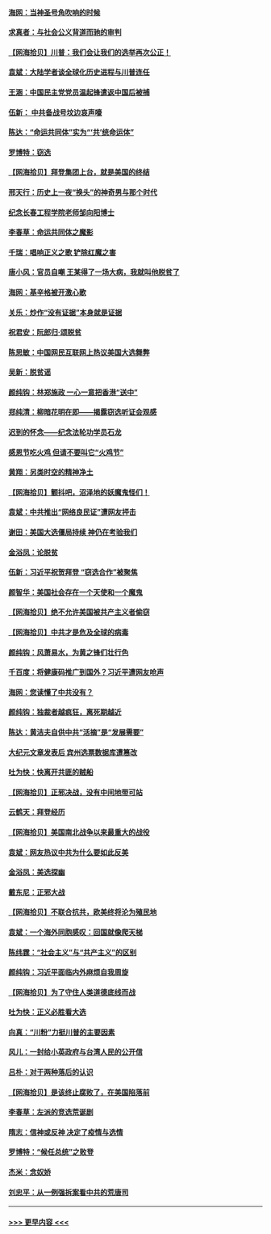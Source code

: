 #### [海网：当神圣号角吹响的时候](../pages/nsc993/n12595891.md?t=12051351) 
#### [求真者：与社会公义背道而驰的审判](../pages/nsc993/n12595868.md?t=12051351) 
#### [【网海拾贝】川普：我们会让我们的选举再次公正！](../pages/nsc993/n12594930.md?t=12051351) 
#### [袁斌：大陆学者谈全球化历史进程与川普连任](../pages/nsc993/n12594690.md?t=12051351) 
#### [王涵：中国民主党党员温起锋遣返中国后被捕](../pages/nsc993/n12594540.md?t=12051351) 
#### [伍新： 中共备战号坟边哀声嚎](../pages/nsc993/n12593086.md?t=12051351) 
#### [陈达：“命运共同体”实为“‘共’统命运体”](../pages/nsc993/n12590865.md?t=12051351) 
#### [罗博特：窃选](../pages/nsc993/n12590619.md?t=12051351) 
#### [【网海拾贝】拜登集团上台，就是美国的终结](../pages/nsc993/n12589725.md?t=12051351) 
#### [邢天行：历史上一夜“换头”的神奇男与那个时代](../pages/nsc993/n12589424.md?t=12051351) 
#### [纪念长春工程学院老师邹向阳博士](../pages/nsc993/n12585390.md?t=12051351) 
#### [李春草：命运共同体之魔影](../pages/nsc993/n12585026.md?t=12051351) 
#### [千瑞：唱响正义之歌 铲除红魔之害](../pages/nsc993/n12585002.md?t=12051351) 
#### [唐小风：官员自嘲 王某得了一场大病，我就叫他脱贫了](../pages/nsc993/n12584981.md?t=12051351) 
#### [海网：基辛格被开激心歌](../pages/nsc993/n12584946.md?t=12051351) 
#### [关乐：炒作“没有证据”本身就是证据](../pages/nsc993/n12583146.md?t=12051351) 
#### [祝君安：阮郎归‧颂脱贫](../pages/nsc993/n12583119.md?t=12051351) 
#### [陈思敏：中国网民互联网上热议美国大选舞弊](../pages/nsc993/n12582845.md?t=12051351) 
#### [吴新：脱贫谣](../pages/nsc993/n12580839.md?t=12051351) 
#### [颜纯钩：林郑施政 一心一意把香港“送中”](../pages/nsc993/n12580805.md?t=12051351) 
#### [郑纯清：柳暗花明在即——揭露窃选听证会观感](../pages/nsc993/n12580795.md?t=12051351) 
#### [迟到的怀念——纪念法轮功学员石龙](../pages/nsc993/n12580245.md?t=12051351) 
#### [感恩节吃火鸡  但请不要叫它“火鸡节”](../pages/nsc993/n12580252.md?t=12051351) 
#### [黄翔：另类时空的精神净土](../pages/nsc993/n12578638.md?t=12051351) 
#### [【网海拾贝】颤抖吧，沼泽地的妖魔鬼怪们！](../pages/nsc993/n12578552.md?t=12051351) 
#### [袁斌：中共推出“网络良民证”遭网友抨击](../pages/nsc993/n12578511.md?t=12051351) 
#### [谢田：美国大选僵局持续 神仍在考验我们](../pages/nsc993/n12577432.md?t=12051351) 
#### [金浴凤：论脱贫](../pages/nsc993/n12576386.md?t=12051351) 
#### [伍新：习近平祝贺拜登 “窃选合作”被聚焦](../pages/nsc993/n12576358.md?t=12051351) 
#### [颜智华：美国社会存在一个天使和一个魔鬼](../pages/nsc993/n12574299.md?t=12051351) 
#### [【网海拾贝】绝不允许美国被共产主义者偷窃](../pages/nsc993/n12573396.md?t=12051351) 
#### [【网海拾贝】中共才是危及全球的病毒](../pages/nsc993/n12571204.md?t=12051351) 
#### [颜纯钩：风萧易水，为黄之锋们壮行色](../pages/nsc993/n12571487.md?t=12051351) 
#### [千百度：将健康码推广到国外？习近平遭网友呛声](../pages/nsc993/n12570808.md?t=12051351) 
#### [海网：您读懂了中共没有？](../pages/nsc993/n12570487.md?t=12051351) 
#### [颜纯钩：独裁者越疯狂，离死期越近](../pages/nsc993/n12569055.md?t=12051351) 
#### [陈达：黄洁夫自供中共“活摘”是“发展需要”](../pages/nsc993/n12568541.md?t=12051351) 
#### [大纪元文章发表后 宾州选票数据库遭篡改](../pages/nsc993/n12568105.md?t=12051351) 
#### [吐为快：快离开共匪的贼船](../pages/nsc993/n12568462.md?t=12051351) 
#### [【网海拾贝】正邪决战，没有中间地带可站](../pages/nsc993/n12568439.md?t=12051351) 
#### [云鹤天：拜登经历](../pages/nsc993/n12567294.md?t=12051351) 
#### [【网海拾贝】美国南北战争以来最重大的战役](../pages/nsc993/n12567247.md?t=12051351) 
#### [袁斌：网友热议中共为什么要如此反美](../pages/nsc993/n12567162.md?t=12051351) 
#### [金浴凤：美选探幽](../pages/nsc993/n12567147.md?t=12051351) 
#### [戴东尼：正邪大战](../pages/nsc993/n12567033.md?t=12051351) 
#### [【网海拾贝】不联合抗共，欧美终将沦为殖民地](../pages/nsc993/n12565068.md?t=12051351) 
#### [袁斌：一个海外同胞感叹：回国就像爬天梯](../pages/nsc993/n12564986.md?t=12051351) 
#### [陈纬霆：“社会主义”与“共产主义”的区别](../pages/nsc993/n12562417.md?t=12051351) 
#### [颜纯钩：习近平面临内外麻烦自我周旋](../pages/nsc993/n12563356.md?t=12051351) 
#### [【网海拾贝】为了守住人类道德底线而战](../pages/nsc993/n12562542.md?t=12051351) 
#### [吐为快：正义必胜看大选](../pages/nsc993/n12561967.md?t=12051351) 
#### [向真：“川粉”力挺川普的主要因素](../pages/nsc993/n12560774.md?t=12051351) 
#### [风儿：一封给小英政府与台湾人民的公开信](../pages/nsc993/n12560581.md?t=12051351) 
#### [吕朴：对于两种落后的认识](../pages/nsc993/n12560492.md?t=12051351) 
#### [【网海拾贝】是该终止腐败了，在美国陷落前](../pages/nsc993/n12559936.md?t=12051351) 
#### [李春草：左派的竞选荒诞剧](../pages/nsc993/n12558380.md?t=12051351) 
#### [隋志：信神或反神 决定了疫情与选情](../pages/nsc993/n12558255.md?t=12051351) 
#### [罗博特：“候任总统”之败登](../pages/nsc993/n12558189.md?t=12051351) 
#### [杰米：念奴娇](../pages/nsc993/n12558174.md?t=12051351) 
#### [刘忠平：从一例强拆案看中共的荒唐司](../pages/nsc993/n12558036.md?t=12051351) 

----
#### [ >>> 更早内容 <<< ](../indexes/nsc993-earlier.md)
